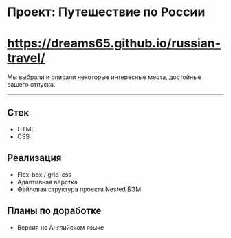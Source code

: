 # Проект: Путешествие по России 

# https://dreams65.github.io/russian-travel/


Мы выбрали и описали некоторые интересные места, достойные вашего отпуска.

---
## Стек
- HTML
- CSS

## Реализация

- Flex-box / grid-css
- Адаптивная вёрстка
- Файловая структура проекта Nested БЭМ
## Планы по доработке
- Версия на Английском языке

